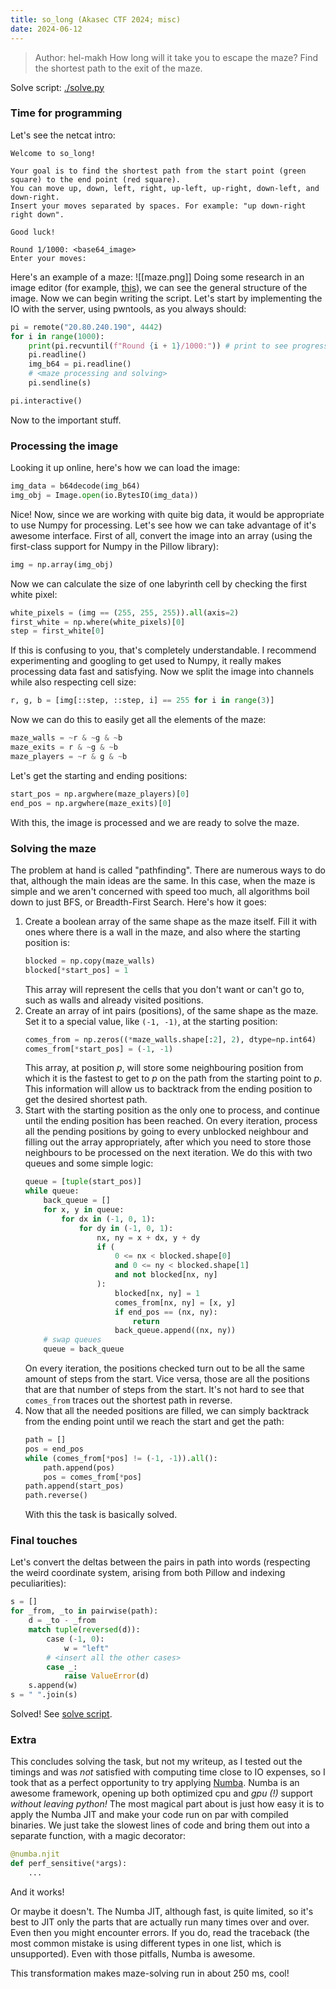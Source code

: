 ```yaml
---
title: so_long (Akasec CTF 2024; misc)
date: 2024-06-12
---
```

> Author: hel-makh
> How long will it take you to escape the maze? Find the shortest path to the exit of the maze.

Solve script: [./solve.py](https://github.com/maximxlss/writeups/content/so_long/solve.py)

### Time for programming
Let's see the netcat intro:
```
Welcome to so_long!

Your goal is to find the shortest path from the start point (green square) to the end point (red square).
You can move up, down, left, right, up-left, up-right, down-left, and down-right.
Insert your moves separated by spaces. For example: "up down-right right down".

Good luck!

Round 1/1000: <base64_image>
Enter your moves: 
```
Here's an example of a maze:
![[maze.png]]
Doing some research in an image editor (for example, [this](https://marketplace.visualstudio.com/items?itemName=Tyriar.luna-paint)), we can see the general structure of the image. Now we can begin writing the script.
Let's start by implementing the IO with the server, using pwntools, as you always should:
```python
pi = remote("20.80.240.190", 4442)
for i in range(1000):
	print(pi.recvuntil(f"Round {i + 1}/1000:")) # print to see progress
	pi.readline()
	img_b64 = pi.readline()
	# <maze processing and solving>
	pi.sendline(s)

pi.interactive()
```
Now to the important stuff.
### Processing the image
Looking it up online, here's how we can load the image:
```python
img_data = b64decode(img_b64)
img_obj = Image.open(io.BytesIO(img_data))
```
Nice! Now, since we are working with quite big data, it would be appropriate to use Numpy for processing. Let's see how we can take advantage of it's awesome interface. First of all, convert the image into an array (using the first-class support for Numpy in the Pillow library):
```python
img = np.array(img_obj)
```
Now we can calculate the size of one labyrinth cell by checking the first white pixel:
```python
white_pixels = (img == (255, 255, 255)).all(axis=2)
first_white = np.where(white_pixels)[0]
step = first_white[0]
```
If this is confusing to you, that's completely understandable. I recommend experimenting and googling to get used to Numpy, it really makes processing data fast and satisfying.
Now we split the image into channels while also respecting cell size:
```python
r, g, b = [img[::step, ::step, i] == 255 for i in range(3)]
```
Now we can do this to easily get all the elements of the maze:
```python
maze_walls = ~r & ~g & ~b 
maze_exits = r & ~g & ~b
maze_players = ~r & g & ~b
```
Let's get the starting and ending positions:
```python
start_pos = np.argwhere(maze_players)[0]
end_pos = np.argwhere(maze_exits)[0]
```
With this, the image is processed and we are ready to solve the maze.
### Solving the maze
The problem at hand is called "pathfinding". There are numerous ways to do that, although the main ideas are the same. In this case, when the maze is simple and we aren't concerned with speed too much, all algorithms boil down to just BFS, or Breadth-First Search. Here's how it goes:
1. Create a boolean array of the same shape as the maze itself. Fill it with ones where there is a wall in the maze, and also where the starting position is:
	 ```python
	 blocked = np.copy(maze_walls)
	 blocked[*start_pos] = 1
	 ```
	 This array will represent the cells that you don't want or can't go to, such as walls and already visited positions.
2. Create an array of int pairs (positions), of the same shape as the maze. Set it to a special value, like `(-1, -1)`, at the starting position:
	```python
	comes_from = np.zeros((*maze_walls.shape[:2], 2), dtype=np.int64)
	comes_from[*start_pos] = (-1, -1)
	```
	This array, at position $p$, will store some neighbouring position from which it is the fastest to get to $p$ on the path from the starting point to $p$. This information will allow us to backtrack from the ending position to get the desired shortest path.
3. Start with the starting position as the only one to process, and continue until the ending position has been reached. On every iteration, process all the pending positions by going to every unblocked neighbour and filling out the array appropriately, after which you need to store those neighbours to be processed on the next iteration. We do this with two queues and some simple logic:
	```python
	queue = [tuple(start_pos)]
	while queue:
		back_queue = []
		for x, y in queue:
			for dx in (-1, 0, 1):
				for dy in (-1, 0, 1):
					nx, ny = x + dx, y + dy
					if (
						0 <= nx < blocked.shape[0]
						and 0 <= ny < blocked.shape[1]
						and not blocked[nx, ny]
					):
						blocked[nx, ny] = 1
						comes_from[nx, ny] = [x, y]
						if end_pos == (nx, ny):
							return
						back_queue.append((nx, ny))
		# swap queues
		queue = back_queue
	```
	On every iteration, the positions checked turn out to be all the same amount of steps from the start. Vice versa, those are all the positions that are that number of steps from the start. It's not hard to see that `comes_from` traces out the shortest path in reverse.
4. Now that all the needed positions are filled, we can simply backtrack from the ending point until we reach the start and get the path:
	```python
	path = []
	pos = end_pos
	while (comes_from[*pos] != (-1, -1)).all():
		path.append(pos)
		pos = comes_from[*pos]
	path.append(start_pos)
	path.reverse()
	```
	With this the task is basically solved.
### Final touches
Let's convert the deltas between the pairs in path into words (respecting the weird coordinate system, arising from both Pillow and indexing peculiarities):
```python
s = []
for _from, _to in pairwise(path):
	d = _to - _from
	match tuple(reversed(d)):
		case (-1, 0):
			w = "left"
		# <insert all the other cases>
		case _:
			raise ValueError(d)
	s.append(w)
s = " ".join(s)
```
Solved! See [solve script](https://github.com/maximxlss/writeups/content/so_long/solve.py).
### Extra
This concludes solving the task, but not my writeup, as I tested out the timings and was _not_ satisfied with computing time close to IO expenses, so I took that as a perfect opportunity to try applying [Numba](https://numba.pydata.org/). Numba is an awesome framework, opening up both optimized cpu and _gpu (!)_ support _without leaving python!_
The most magical part about is just how easy it is to apply the Numba JIT and make your code run on par with compiled binaries. We just take the slowest lines of code and bring them out into a separate function, with a magic decorator:
```python
@numba.njit
def perf_sensitive(*args):
	...
```
And it works!

Or maybe it doesn't. The Numba JIT, although fast, is quite limited, so it's best to JIT only the parts that are actually run many times over and over. Even then you might encounter errors. If you do, read the traceback (the most common mistake is using different types in one list, which is unsupported). Even with those pitfalls, Numba is awesome.

This transformation makes maze-solving run in about 250 ms, cool!
